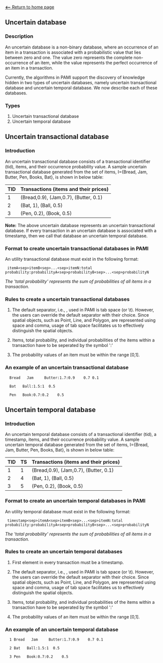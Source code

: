 [__<--__ Return to home page](index.html)

## Uncertain database

### Description
An uncertain database is a non-binary database, where an occurrence of an item in a transaction is associated with a 
probabilistic value that lies between zero and one. The value zero represents the complete non-occurrence of an item, while the 
value represents the perfect occurrence of an item in a transaction.

Currently, the algorithms in PAMI support the discovery of knowledge hidden in two types of uncertain databases, namely uncertain transactional database and uncertain temporal database.
We now describe each of these databases.

### Types
1. Uncertain transactional database
2. Uncertain temporal database

## Uncertain transactional database
### Introduction
An uncertain transactional database consists of a transactional identifier (tid), items, and their occurrence probability value.
A sample uncertain transactional database generated from the set of items, I={Bread, Jam, Butter, Pen, Books, Bat},
is shown in below table:

TID |  Transactions (items and their prices)
     --- | -----
1   | (Bread,0.9), (Jam,0.7), (Butter, 0.1)
2   | (Bat, 1), (Ball, 0.5)
3   | (Pen, 0.2), (Book, 0.5) 

__Note:__ The above uncertain database represents an uncertain transactional database. If every transaction in an uncertain database
is associated with a timestamp, then we call that database an uncertain temporal database.

### Format to create uncertain transactional databases in PAMI
An utility transactional database must exist in the following format:

     itemA<sep>itemB<sep>...<sep>itemN:total probability:probabilityA<sep>probabilityB<sep>...<sep>probabilityN

_The 'total probability' represents the sum of probabilities of all items in a transaction._

### Rules to create a uncertain transactional databases
1. The default separator, i.e., <sep>, used in PAMI is tab space (or \t). However, the users can override the default
    separator with their choice. Since spatial objects, such as Point, Line, and Polygon, are represented using space
    and comma, usage of tab space facilitates us to effectively distinguish the spatial objects.

2. Items, total probability, and individual probabilities of the items within a transaction have to be seperated by the symbol ':'
3. The probability values of an item must be within the range [0,1]. 

### An example of an uncertain transactional database

      Bread   Jam     Butter:1.7:0.9    0.7 0.1

      Bat   Ball:1.5:1  0.5

      Pen   Book:0.7:0.2    0.5
## Uncertain temporal database
### Introduction
An uncertain temporal database consists of a transactional identifier (tid), a timestamp, items, and their occurrence probability value.
A sample uncertain temporal database generated from the set of items, I={Bread, Jam, Butter, Pen, Books, Bat},
is shown in below table:

TID | TS  | Transactions (items and their prices)
     --- |-----| -----
1   | 1   |(Bread,0.9), (Jam,0.7), (Butter, 0.1)
2   | 4   |(Bat, 1), (Ball, 0.5)
3   | 5   |(Pen, 0.2), (Book, 0.5) 

### Format to create an uncertain temporal databases in PAMI
An utility temporal database must exist in the following format:

     timestamp<sep>itemA<sep>itemB<sep>...<sep>itemN:total probability:probabilityA<sep>probabilityB<sep>...<sep>probabilityN

_The 'total probability' represents the sum of probabilities of all items in a transaction._

### Rules to create an uncertain temporal databases
1. First element in every transaction must be a timestamp.
2. The default separator, i.e., <sep>, used in PAMI is tab space (or \t). However, the users can override the default
   separator with their choice. Since spatial objects, such as Point, Line, and Polygon, are represented using space
   and comma, usage of tab space facilitates us to effectively distinguish the spatial objects.

3. Items, total probability, and individual probabilities of the items within a transaction have to be seperated by the symbol ':'
4. The probability values of an item must be within the range [0,1].

### An example of an uncertain temporal database

      1 Bread   Jam     Butter:1.7:0.9    0.7 0.1

      2 Bat   Ball:1.5:1  0.5

      3 Pen   Book:0.7:0.2    0.5